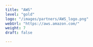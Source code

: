 ```yaml
---
title: "AWS"
level: "gold"
logo: "/images/partners/AWS_logo.png"
webUrl: "https://aws.amazon.com/"
weight: 7
draft: false

---
```


